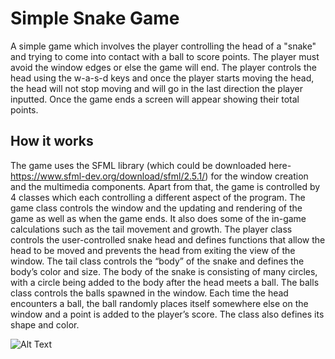 # Simple Snake Game

A simple game which involves the player controlling the head of a "snake" and trying to come into contact with a ball to score points. The player must avoid the window edges or else the game will end. The player controls the head using the w-a-s-d keys and once the player starts moving the head, the head will not stop moving and will go in the last direction the player inputted. Once the game ends a screen will appear showing their total points.

## How it works
The game uses the SFML library (which could be downloaded here- https://www.sfml-dev.org/download/sfml/2.5.1/) for the window creation and the multimedia components. Apart from that, the game is controlled by 4 classes which each controlling a different aspect of the program. The game class controls the window and the updating and rendering of the game as well as when the game ends. It also does some of the in-game calculations such as the tail movement and growth. The player class controls the user-controlled snake head and defines functions that allow the head to be moved and prevents the head from exiting the view of the window. The tail class controls the “body” of the snake and defines the body’s color and size. The body of the snake is consisting of many circles, with a circle being added to the body after the head meets a ball. The balls class controls the balls spawned in the window. Each time the head encounters a ball, the ball randomly places itself somewhere else on the window and a point is added to the player’s score. The class also defines its shape and color. 


![Alt Text](https://media.giphy.com/media/iU8ENTozJBOxIFbSDl/giphy.gif)
